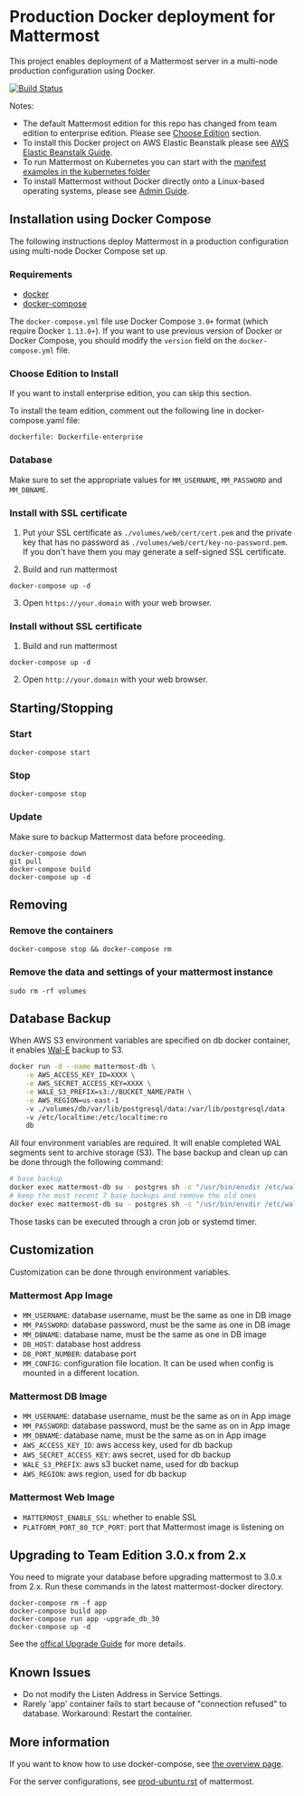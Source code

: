 # Production Docker deployment for Mattermost

This project enables deployment of a Mattermost server in a multi-node production configuration using Docker.

[![Build Status](https://travis-ci.org/mattermost/mattermost-docker.svg?branch=master)](https://travis-ci.org/mattermost/mattermost-docker)

Notes:
- The default Mattermost edition for this repo has changed from team edition to enterprise edition. Please see [Choose Edition](#choose-edition-to-install) section.
- To install this Docker project on AWS Elastic Beanstalk please see [AWS Elastic Beanstalk Guide](./contrib/aws/README.md).
- To run Mattermost on Kubernetes you can start with the [manifest examples in the kubernetes folder](contrib/kubernetes/README.md)
- To install Mattermost without Docker directly onto a Linux-based operating systems, please see [Admin Guide](https://docs.mattermost.com/guides/administrator.html#installing-mattermost).

## Installation using Docker Compose

The following instructions deploy Mattermost in a production configuration using multi-node Docker Compose set up.

### Requirements

* [docker]
* [docker-compose]

The `docker-compose.yml` file use Docker Compose `3.0+` format (which require Docker `1.13.0+`). If you want to use previous version of Docker or Docker Compose, you should modify the `version` field on the `docker-compose.yml` file.

### Choose Edition to Install

If you want to install enterprise edition, you can skip this section.

To install the team edition, comment out the following line in docker-compose.yaml file:
```
dockerfile: Dockerfile-enterprise
```

### Database

Make sure to set the appropriate values for `MM_USERNAME`, `MM_PASSWORD` and `MM_DBNAME`.

### Install with SSL certificate

1. Put your SSL certificate as `./volumes/web/cert/cert.pem` and the private key that has
   no password as `./volumes/web/cert/key-no-password.pem`. If you don't have
   them you may generate a self-signed SSL certificate.

2. Build and run mattermost
```
docker-compose up -d
```

3. Open `https://your.domain` with your web browser.

### Install without SSL certificate

1. Build and run mattermost
```
docker-compose up -d
```

2. Open `http://your.domain` with your web browser.

## Starting/Stopping

### Start
```
docker-compose start
```

### Stop
```
docker-compose stop
```

### Update

Make sure to backup Mattermost data before proceeding.
```
docker-compose down
git pull
docker-compose build
docker-compose up -d
```

## Removing

### Remove the containers
```
docker-compose stop && docker-compose rm
```

### Remove the data and settings of your mattermost instance
```
sudo rm -rf volumes
```

## Database Backup

When AWS S3 environment variables are specified on db docker container, it enables [Wal-E](https://github.com/wal-e/wal-e) backup to S3.

```bash
docker run -d --name mattermost-db \
    -e AWS_ACCESS_KEY_ID=XXXX \
    -e AWS_SECRET_ACCESS_KEY=XXXX \
    -e WALE_S3_PREFIX=s3://BUCKET_NAME/PATH \
    -e AWS_REGION=us-east-1
    -v ./volumes/db/var/lib/postgresql/data:/var/lib/postgresql/data
    -v /etc/localtime:/etc/localtime:ro
    db
```

All four environment variables are required. It will enable completed WAL segments sent to archive storage (S3). The base backup and clean up can be done through the following command:

```bash
# base backup
docker exec mattermost-db su - postgres sh -c "/usr/bin/envdir /etc/wal-e.d/env /usr/local/bin/wal-e backup-push /var/lib/postgresql/data"
# keep the most recent 7 base backups and remove the old ones
docker exec mattermost-db su - postgres sh -c "/usr/bin/envdir /etc/wal-e.d/env /usr/local/bin/wal-e delete --confirm retain 7"
```
Those tasks can be executed through a cron job or systemd timer.

## Customization

Customization can be done through environment variables.

### Mattermost App Image

* `MM_USERNAME`: database username, must be the same as one in DB image
* `MM_PASSWORD`: database password, must be the same as one in DB image
* `MM_DBNAME`: database name, must be the same as one in DB image
* `DB_HOST`: database host address
* `DB_PORT_NUMBER`: database port
* `MM_CONFIG`: configuration file location. It can be used when config is mounted in a different location.

### Mattermost DB Image

* `MM_USERNAME`: database username, must be the same as on in App image
* `MM_PASSWORD`: database password, must be the same as on in App image
* `MM_DBNAME`: database name, must be the same as on in App image
* `AWS_ACCESS_KEY_ID`: aws access key, used for db backup
* `AWS_SECRET_ACCESS_KEY`: aws secret, used for db backup
* `WALE_S3_PREFIX`: aws s3 bucket name, used for db backup
* `AWS_REGION`: aws region, used for db backup

### Mattermost Web Image

* `MATTERMOST_ENABLE_SSL`: whether to enable SSL
* `PLATFORM_PORT_80_TCP_PORT`: port that Mattermost image is listening on

## Upgrading to Team Edition 3.0.x from 2.x

You need to migrate your database before upgrading mattermost to 3.0.x from
2.x. Run these commands in the latest mattermost-docker directory.
```
docker-compose rm -f app
docker-compose build app
docker-compose run app -upgrade_db_30
docker-compose up -d
```
See the [offical Upgrade Guide](http://docs.mattermost.com/administration/upgrade.html) for more details.

## Known Issues

* Do not modify the Listen Address in Service Settings.
* Rarely 'app' container fails to start because of "connection refused" to
  database. Workaround: Restart the container.

## More information

If you want to know how to use docker-compose, see [the overview
page](https://docs.docker.com/compose).

For the server configurations, see [prod-ubuntu.rst] of mattermost.

[docker]: http://docs.docker.com/engine/installation/
[docker-compose]: https://docs.docker.com/compose/install/
[prod-ubuntu.rst]: https://docs.mattermost.com/install/install-ubuntu-1404.html
